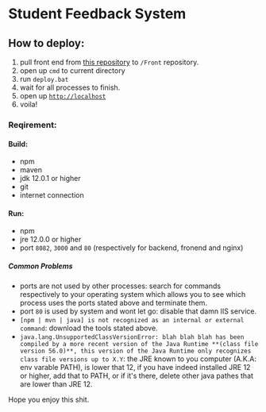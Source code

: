 # Student Feedback System
## How to deploy:
1. pull front end from [this repository](https://github.com/FunnyPhantom/Student_Feedback_Automation_System_Frontend) to `/Front` repository.
2. open up `cmd` to current directory
3. run `deploy.bat`
4. wait for all processes to finish.
5. open up [`http://localhost`](http://localhost)
6. voila!

### Reqirement:
#### Build:
* npm
* maven
* jdk 12.0.1 or higher
* git
* internet connection

#### Run:
* npm
* jre 12.0.0 or higher
* port `8082`, `3000` and `80` (respectively for backend, fronend and nginx)


##### Common Problems
* ports are not used by other processes:
    search for commands respectively to your operating system which allows you to see which process uses the ports stated above and terminate them.
* port `80` is used by system and wont let go:
    disable that damn IIS service.
* `[npm | mvn | java] is not recognized as an internal or external command`: download the tools stated above.
* `java.lang.UnsupportedClassVersionError: blah blah blah has been compiled by a more recent version of the Java Runtime **(class file version 56.0)**, this version of the Java Runtime only recognizes class file versions up to X.Y`:
    the JRE known to you computer (A.K.A: env varable PATH), is lower that 12, if you have indeed installed JRE 12 or higher, add that to PATH, or if it's there, delete other java pathes that are lower than JRE 12.
    
Hope you enjoy this shit.
